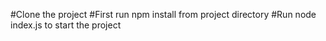 #Clone the project
#First run npm install from project directory
#Run node index.js to start the project
